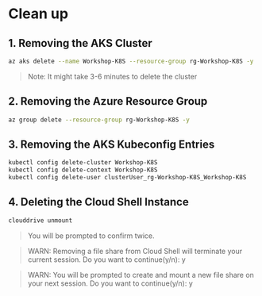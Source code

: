 #  Clean up

## 1. Removing the AKS Cluster

```bash
az aks delete --name Workshop-K8S --resource-group rg-Workshop-K8S -y 
```
> Note: It might take 3-6 minutes to delete the cluster


## 2. Removing the Azure Resource Group

```bash
az group delete --resource-group rg-Workshop-K8S -y
```

## 3. Removing the AKS Kubeconfig Entries

```bash
kubectl config delete-cluster Workshop-K8S
kubectl config delete-context Workshop-K8S
kubectl config delete-user clusterUser_rg-Workshop-K8S_Workshop-K8S
```

## 4. Deleting the Cloud Shell Instance

```bash
clouddrive unmount
```
> You will be prompted to confirm twice.

>WARN: Removing a file share from Cloud Shell will terminate your current session.
Do you want to continue(y/n): y

> WARN: You will be prompted to create and mount a new file share on your next session.
Do you want to continue(y/n): y